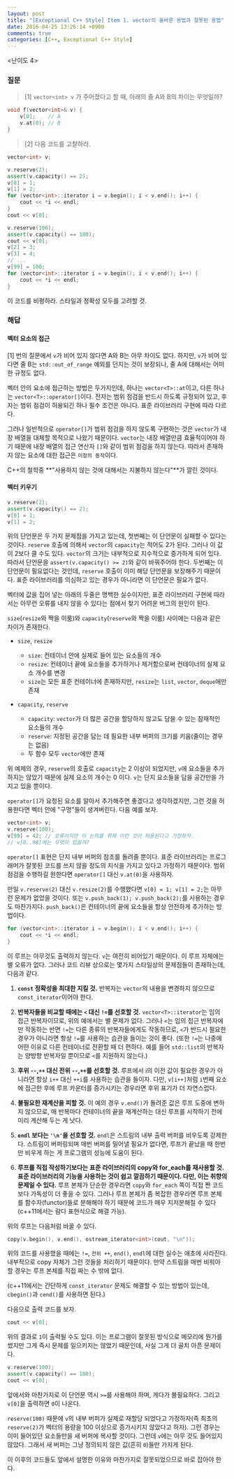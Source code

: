 ```yaml
---
layout: post
title: "[Exceptional C++ Style] Item 1. vector의 올바른 용법과 잘못된 용법"
date: 2016-04-25 13:26:14 +0900
comments: true
categories: [C++, Exceptional C++ Style] 
---
```

<난이도 4>

### 질문
> [1] `vector<int> v` 가 주어졌다고 할 때, 아래의 줄 A와 B의 차이는 무엇일까?

```cpp
void f(vector<int>& v) {
    v[0];    // A
    v.at(0); // B
}
```

> [2] 다음 코드를 고찰하라.

```cpp
vector<int> v;

v.reserve(2);
assert(v.capacity() == 2);
v[0] = 1;
v[1] = 2;
for (vector<int>::iterator i = v.begin(); i < v.end(); i++) {
    cout << *i << endl;
}
cout << v[0];

v.reserve(100);
assert(v.capacity() == 100);
cout << v[0];
v[2] = 3;
v[3] = 4;
// ...
v[99] = 100;
for (vector<int>::iterator i = v.begin(); i < v.end(); i++) {
    cout << *i << endl;
}
```

이 코드를 비평하라. 스타일과 정확성 모두를 고려할 것.


### 해답

#### 벡터 요소의 접근

[1] 번의 질문에서 `v`가 비어 있지 않다면 A와 B는 아무 차이도 없다. 하지만, `v`가 비어 있다면 줄 B는 `std::out_of_range` 예외를 던지는 것이 보장되나, 줄 A에 대해서는 어떠한 규정도 없다.

벡터 안의 요소에 접근하는 방법은 두가지인데, 하나는 `vector<T>::at`이고, 다른 하나는 `vector<T>::operator[]`이다. 전자는 범위 점검을 반드시 하도록 규정되어 있고, 후자는 범위 점검이 허용되긴 하나 필수 조건은 아니다. 표준 라이브러리 구현에 따라 다르다.

그러나 일반적으로 `operator[]`가 범위 점검을 하지 않도록 구현하는 것은 `vector`가 내장 배열을 대체할 목적으로 나왔기 때문이다. `vector`는 내장 배열만큼 효율적이어야 하기 때문에 내장 배열의 접근 연산자 `[]`와 같이 범위 점검을 하지 않는다. 따라서 존재하지 않는 요소에 대한 접근은 `미정의 동작`이다.

C++의 철학중 **"사용하지 않는 것에 대해서는 지불하지 않는다"**가 깔린 것이다.

#### 벡터 키우기
```cpp
v.reserve(2);
assert(v.capacity() == 2);
v[0] = 1;
v[1] = 2;
```
위의 단언문은 두 가지 문제점을 가지고 있는데, 첫번째는 이 단언문이 실패할 수 있다는 것이다. `reserve` 호출에 의해서 `vector`의 `capacity`는 적어도 2가 된다. 그러나 이 값이 2보다 클 수도 있다. `vector`의 크기는 내부적으로 지수적으로 증가하게 되어 있다. 따라서 단언문을 `assert(v.capacity() >= 2)`와 같이 바꿔주어야 한다. 두번째는 이 단언문이 필요없다는 것인데, `reserve` 호출이 이미 해당 단언문을 보장해주기 때문이다. 표준 라이브러리를 의심하고 있는 경우가 아니라면 이 단언문은 필요가 없다.

벡터에 값을 집어 넣는 아래의 두줄은 명백한 실수이지만, 표준 라이브러리 구현에 따라서는 아무런 오류를 내지 않을 수 있다는 점에서 찾기 어려운 버그의 원인이 된다.

`size`(`resize`와 짝을 이룸)와 `capacity`(`reserve`와 짝을 이룸) 사이에는 다음과 같은 차이가 존재한다.

- `size`, `resize`
    - `size`: 컨테이너 안에 실제로 들어 있는 요소들의 개수
    - `resize`: 컨테이너 끝에 요소들을 추가하거나 제거함으로써 컨테이너의 실제 요소 개수를 변경
    - `size`는 모든 표준 컨테이너에 존재하지만, `resize`는 `list`, `vector`, `deque`에만 존재

- `capacity`, `reserve`
    - `capacity`: `vector`가 더 많은 공간을 할당하지 않고도 담을 수 있는 잠재적인 요소들의 개수
    - `reserve`: 지정된 공간을 담는 데 필요한 내부 버퍼의 크기를 키움(줄이는 경우는 없음)
    -  두 함수 모두 `vector`에만 존재

위 예제의 경우, `reserve`의 호출로 `capacity`는 2 이상이 되었지만, `v`에 요소들을 추가하지는 않았기 때문에 실제 요소의 개수는 0 이다. `v`는 단지 요소들을 담을 공간만을 가지고 있을 뿐이다.

`operator[]`가 요청된 요소를 알아서 추가해주면 좋겠다고 생각하겠지만, 그런 것을 허용한다면 벡터 안에 "구멍"들이 생겨버린다. 다음 예를 보자.

```cpp
vector<int> v;
v.reserve(100);
v[99] = 42; // 오류이지만 이 논의를 위해 이런 것이 허용된다고 가정하자.
// v[0..98]에는 무엇이 있을까?
```

`operator[]` 표현은 단지 내부 버퍼의 참조를 돌려줄 뿐이다. 표준 라이브러리는 프로그래머가 잘못된 코드를 쓰지 않을 정도의 지식을 가지고 있다고 가정하기 때문이다. 범위 점검을 수행하길 원한다면 `operator[]` 대신 `v.at(0)`을 사용하자.

만일 `v.reserve(2)` 대신 `v.resize(2)`를 수행했다면 `v[0] = 1; v[1] = 2;`는 아무런 문제가 없었을 것이다. 또는 `v.push_back(1); v.push_back(2);`를 사용하는 경우도 마찬가지다. `push_back()`은 컨테이너의 끝에 요소들을 항상 안전하게 추가하는 방법이다.

```cpp
for (vector<int>::iterator i = v.begin(); i < v.end(); i++) {
    cout << *i << endl;
}
```

이 루프는 아무것도 출력하지 않는다. `v`는 여전히 비어있기 때문이다. 이 루프 자체에는 별 오류가 없다. 그러나 코드 리뷰 상으로는 몇가지 스타일상의 문제점들이 존재하는데, 다음과 같다.

1. **`const` 정확성을 최대한 지킬 것.**
반복자는 `vector`의 내용을 변경하지 않으므로 `const_iterator`이어야 한다.

2. **반복자들을 비교할 때에는 `<` 대신 `!=`를 선호할 것.**
`vector<T>::iterator`는 임의 접근 반복자이므로, 위의 예에서는 별 문제가 없다. 그러나 `<`는 임의 접근 반복자에만 작동하는 반면 `!=`는 다른 종류의 반복자들에게도 작동하므로, `<`가 반드시 필요한 경우가 아니라면 항상 `!=`를 사용하는 습관을 들이는 것이 좋다. (또한 `!=`는 나중에 어떤 이유로 다른 컨테이너로 전환할 때 더 편하다. 예를 들어 `std::list`의 반복자는 양방향 반복자일 뿐이므로 `<`를 지원하지 않는다.)

3. **후위 `--`,`++` 대신 전위 `--`,`++`를 선호할 것.**
루프에서 i의 이전 값이 필요한 경우가 아니라면 항상 `i++` 대신 `++i`를 사용하는 습관을 들이자. 다만, `v[i++]`처럼 `i`번째 요소에 접근한 후에 루프 카운터를 증가시키는 경우라면 후위 표기가 더 자연스럽다.

4. **불필요한 재계산을 피할 것.**
이 예의 경우 `v.end()`가 돌려준 값은 루프 도중에 변하지 않으므로, 매 반복마다 컨테이너의 끝을 재계산하는 대신 루프를 시작하기 전에 미리 계산해 두는 게 낫다.

5. **`endl` 보다는 `'\n'`을 선호할 것.**
`endl`은 스트림의 내부 출력 버퍼를 비우도록 강제한다. 스트림이 버퍼링되며 매번 버퍼를 밀어낼 필요가 없다면, 루프가 끝났을 때 한번만 비우게 하는 게 프로그램의 성능에 도움이 된다.

6. **루프를 직접 작성하기보다는 표준 라이브러리의 copy와 for_each를 재사용할 것. 표준 라이브러리의 기능을 사용하는 것이 쉽고 깔끔하기 때문이다. 다만, 이는 취향의 문제일 수 있다.**
루프 본체가 단순한 경우라면 `copy`와 `for_each` 쪽이 직접 짠 코드보다 가독성이 더 좋을 수 있다. 그러나 루프 본체가 좀 복잡한 경우라면 루프 본체를 함수자(functor)들로 분해해야 하기 때문에 코드가 매우 지저분해질 수 있다(c++11에서는 람다 표현식으로 해결 가능).

위의 루프는 다음처럼 바꿀 수 있다.

```cpp
copy(v.begin(), v.end(), ostream_iterator<int>(cout, "\n"));
```

위의 코드를 사용했을 때에는 `!=`, `전위 ++`, `end()`, `endl`에 대한 실수는 애초에 사라진다. 내부적으로 copy 자체가 그런 것들을 처리하기 때문이다. 만약 스트림을 매번 비워야 할 경우는 루프 본체를 직접 짜는 수 밖에 없다.

(c++11에서는 간단하게 `const_iterator` 문제도 해결할 수 있는 방법이 있는데, `cbegin()`과 `cend()`를 사용하면 된다.)

다음으로 출력 코드를 보자.

```cpp
cout << v[0];
```

위의 결과로 `1`이 출력될 수도 있다. 이는 프로그램이 잘못된 방식으로 메모리에 뭔가를 썼지만 그게 즉시 문제를 일으키지는 않았기 때문인데, 사실 그게 더 골치 아픈 문제이다.

```cpp
v.reserve(100);
assert(v.capacity() == 100);
cout << v[0];
```

앞에서와 마찬가지로 이 단언문 역시 `>=`를 사용해야 하며, 게다가 불필요하다.
그리고 `v[0]`을 출력하면 `0`이 나온다.

`reserve(100)` 때문에 `v`의 내부 버퍼가 실제로 재할당 되었다고 가정하자(즉 최초의 `reserve(2)`가 벡터의 용량을 100 이상으로 증가시키지 않았다고 하자). 그런 경우는 이미 들어있던 요소들만을 새 버퍼에 복사할 것이다. 그런데 `v`에는 아무 것도 들어있지 않았다. 그래서 새 버퍼는 그냥 정의되지 않은 값(흔히 `0`)들만 가지게 된다.

이 이후의 코드들도 앞에서 설명한 이유와 마찬가지로 잘못되었으므로 바로 잡아야 한다.
